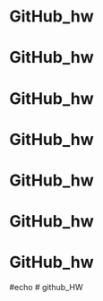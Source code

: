 # GitHub_hw
# GitHub_hw
# GitHub_hw
# GitHub_hw
# GitHub_hw
# GitHub_hw
# GitHub_hw
#echo # github_HW
